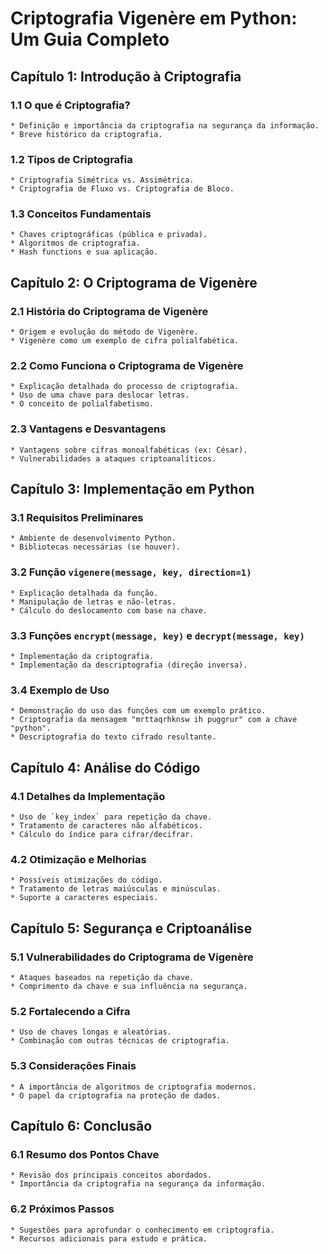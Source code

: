 # Criptografia Vigenère em Python: Um Guia Completo

## Capítulo 1: Introdução à Criptografia

### 1.1 O que é Criptografia?
    * Definição e importância da criptografia na segurança da informação.
    * Breve histórico da criptografia.

### 1.2 Tipos de Criptografia
    * Criptografia Simétrica vs. Assimétrica.
    * Criptografia de Fluxo vs. Criptografia de Bloco.

### 1.3 Conceitos Fundamentais
    * Chaves criptográficas (pública e privada).
    * Algoritmos de criptografia.
    * Hash functions e sua aplicação.

## Capítulo 2: O Criptograma de Vigenère

### 2.1 História do Criptograma de Vigenère
    * Origem e evolução do método de Vigenère.
    * Vigenère como um exemplo de cifra polialfabética.

### 2.2 Como Funciona o Criptograma de Vigenère
    * Explicação detalhada do processo de criptografia.
    * Uso de uma chave para deslocar letras.
    * O conceito de polialfabetismo.

### 2.3 Vantagens e Desvantagens
    * Vantagens sobre cifras monoalfabéticas (ex: César).
    * Vulnerabilidades a ataques criptoanalíticos.

## Capítulo 3: Implementação em Python

### 3.1 Requisitos Preliminares
    * Ambiente de desenvolvimento Python.
    * Bibliotecas necessárias (se houver).

### 3.2 Função `vigenere(message, key, direction=1)`
    * Explicação detalhada da função.
    * Manipulação de letras e não-letras.
    * Cálculo do deslocamento com base na chave.

### 3.3 Funções `encrypt(message, key)` e `decrypt(message, key)`
    * Implementação da criptografia.
    * Implementação da descriptografia (direção inversa).

### 3.4 Exemplo de Uso
    * Demonstração do uso das funções com um exemplo prático.
    * Criptografia da mensagem "mrttaqrhknsw ih puggrur" com a chave "python".
    * Descriptografia do texto cifrado resultante.

## Capítulo 4: Análise do Código

### 4.1 Detalhes da Implementação
    * Uso de `key_index` para repetição da chave.
    * Tratamento de caracteres não alfabéticos.
    * Cálculo do índice para cifrar/decifrar.

### 4.2 Otimização e Melhorias
    * Possíveis otimizações do código.
    * Tratamento de letras maiúsculas e minúsculas.
    * Suporte a caracteres especiais.

## Capítulo 5: Segurança e Criptoanálise

### 5.1 Vulnerabilidades do Criptograma de Vigenère
    * Ataques baseados na repetição da chave.
    * Comprimento da chave e sua influência na segurança.

### 5.2 Fortalecendo a Cifra
    * Uso de chaves longas e aleatórias.
    * Combinação com outras técnicas de criptografia.

### 5.3 Considerações Finais
    * A importância de algoritmos de criptografia modernos.
    * O papel da criptografia na proteção de dados.

## Capítulo 6: Conclusão

### 6.1 Resumo dos Pontos Chave
    * Revisão dos principais conceitos abordados.
    * Importância da criptografia na segurança da informação.

### 6.2 Próximos Passos
    * Sugestões para aprofundar o conhecimento em criptografia.
    * Recursos adicionais para estudo e prática.